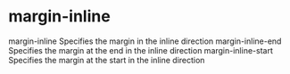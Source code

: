 # margin-inline

margin-inline
    Specifies the margin in the inline direction
margin-inline-end
    Specifies the margin at the end in the inline direction
margin-inline-start
    Specifies the margin at the start in the inline direction
